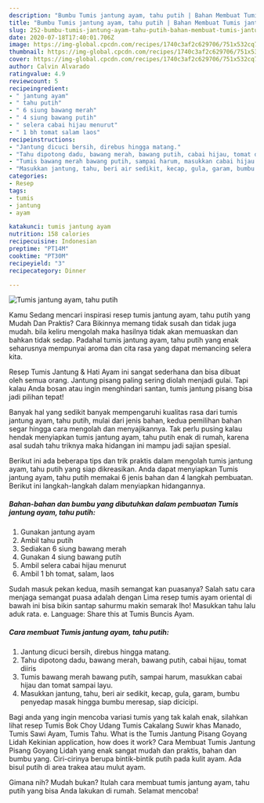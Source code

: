 ```yaml
---
description: "Bumbu Tumis jantung ayam, tahu putih | Bahan Membuat Tumis jantung ayam, tahu putih Yang Bikin Ngiler"
title: "Bumbu Tumis jantung ayam, tahu putih | Bahan Membuat Tumis jantung ayam, tahu putih Yang Bikin Ngiler"
slug: 252-bumbu-tumis-jantung-ayam-tahu-putih-bahan-membuat-tumis-jantung-ayam-tahu-putih-yang-bikin-ngiler
date: 2020-07-18T17:40:01.706Z
image: https://img-global.cpcdn.com/recipes/1740c3af2c629706/751x532cq70/tumis-jantung-ayam-tahu-putih-foto-resep-utama.jpg
thumbnail: https://img-global.cpcdn.com/recipes/1740c3af2c629706/751x532cq70/tumis-jantung-ayam-tahu-putih-foto-resep-utama.jpg
cover: https://img-global.cpcdn.com/recipes/1740c3af2c629706/751x532cq70/tumis-jantung-ayam-tahu-putih-foto-resep-utama.jpg
author: Calvin Alvarado
ratingvalue: 4.9
reviewcount: 5
recipeingredient:
- " jantung ayam"
- " tahu putih"
- " 6 siung bawang merah"
- " 4 siung bawang putih"
- " selera cabai hijau menurut"
- " 1 bh tomat salam laos"
recipeinstructions:
- "Jantung dicuci bersih, direbus hingga matang."
- "Tahu dipotong dadu, bawang merah, bawang putih, cabai hijau, tomat diiris"
- "Tumis bawang merah bawang putih, sampai harum, masukkan cabai hijau dan tomat sampai layu."
- "Masukkan jantung, tahu, beri air sedikit, kecap, gula, garam, bumbu penyedap masak hingga bumbu meresap, siap dicicipi."
categories:
- Resep
tags:
- tumis
- jantung
- ayam

katakunci: tumis jantung ayam 
nutrition: 158 calories
recipecuisine: Indonesian
preptime: "PT14M"
cooktime: "PT30M"
recipeyield: "3"
recipecategory: Dinner

---
```



![Tumis jantung ayam, tahu putih](https://img-global.cpcdn.com/recipes/1740c3af2c629706/751x532cq70/tumis-jantung-ayam-tahu-putih-foto-resep-utama.jpg)

Kamu Sedang mencari inspirasi resep tumis jantung ayam, tahu putih yang Mudah Dan Praktis? Cara Bikinnya memang tidak susah dan tidak juga mudah. bila keliru mengolah maka hasilnya tidak akan memuaskan dan bahkan tidak sedap. Padahal tumis jantung ayam, tahu putih yang enak seharusnya mempunyai aroma dan cita rasa yang dapat memancing selera kita.

Resep Tumis Jantung &amp; Hati Ayam ini sangat sederhana dan bisa dibuat oleh semua orang. Jantung pisang paling sering diolah menjadi gulai. Tapi kalau Anda bosan atau ingin menghindari santan, tumis jantung pisang bisa jadi pilihan tepat!

Banyak hal yang sedikit banyak mempengaruhi kualitas rasa dari tumis jantung ayam, tahu putih, mulai dari jenis bahan, kedua pemilihan bahan segar hingga cara mengolah dan menyajikannya. Tak perlu pusing kalau hendak menyiapkan tumis jantung ayam, tahu putih enak di rumah, karena asal sudah tahu triknya maka hidangan ini mampu jadi sajian spesial.


Berikut ini ada beberapa tips dan trik praktis dalam mengolah tumis jantung ayam, tahu putih yang siap dikreasikan. Anda dapat menyiapkan Tumis jantung ayam, tahu putih memakai 6 jenis bahan dan 4 langkah pembuatan. Berikut ini langkah-langkah dalam menyiapkan hidangannya.

<!--inarticleads1-->

##### Bahan-bahan dan bumbu yang dibutuhkan dalam pembuatan Tumis jantung ayam, tahu putih:

1. Gunakan  jantung ayam
1. Ambil  tahu putih
1. Sediakan  6 siung bawang merah
1. Gunakan  4 siung bawang putih
1. Ambil  selera cabai hijau menurut
1. Ambil  1 bh tomat, salam, laos


Sudah masuk pekan kedua, masih semangat kan puasanya? Salah satu cara menjaga semangat puasa adalah dengan Lima resep tumis ayam oriental di bawah ini bisa bikin santap sahurmu makin semarak lho! Masukkan tahu lalu aduk rata. e. Language: Share this at Tumis Buncis Ayam. 

<!--inarticleads2-->

##### Cara membuat Tumis jantung ayam, tahu putih:

1. Jantung dicuci bersih, direbus hingga matang.
1. Tahu dipotong dadu, bawang merah, bawang putih, cabai hijau, tomat diiris
1. Tumis bawang merah bawang putih, sampai harum, masukkan cabai hijau dan tomat sampai layu.
1. Masukkan jantung, tahu, beri air sedikit, kecap, gula, garam, bumbu penyedap masak hingga bumbu meresap, siap dicicipi.


Bagi anda yang ingin mencoba variasi tumis yang tak kalah enak, silahkan lihat resep Tumis Bok Choy Udang Tumis Cakalang Suwir khas Manado, Tumis Sawi Ayam, Tumis Tahu. What is the Tumis Jantung Pisang Goyang Lidah Kekinian application, how does it work? Cara Membuat Tumis Jantung Pisang Goyang Lidah yang enak sangat mudah dan praktis, bahan dan bumbu yang. Ciri-cirinya berupa bintik-bintik putih pada kulit ayam. Ada bisul putih di area trakea atau mulut ayam. 

Gimana nih? Mudah bukan? Itulah cara membuat tumis jantung ayam, tahu putih yang bisa Anda lakukan di rumah. Selamat mencoba!

